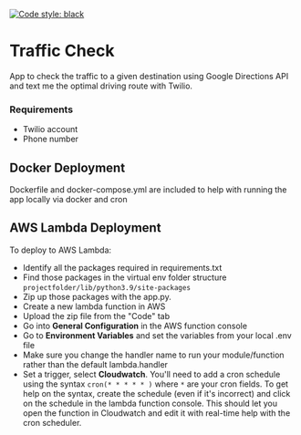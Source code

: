 [![Code style: black](https://img.shields.io/badge/code%20style-black-000000.svg)](https://github.com/psf/black)

# Traffic Check

App to check the traffic to a given destination using Google Directions API and text me the optimal driving route with Twilio.

### Requirements

- Twilio account
- Phone number

## Docker Deployment

Dockerfile and docker-compose.yml are included to help with running the app locally via docker and cron

## AWS Lambda Deployment
To deploy to AWS Lambda:

- Identify all the packages required in requirements.txt
- Find those packages in the virtual env folder structure `projectfolder/lib/python3.9/site-packages`
- Zip up those packages with the app.py. 
- Create a new lambda function in AWS
- Upload the zip file from the "Code" tab
- Go into **General Configuration** in the AWS function console
- Go to **Environment Variables** and set the variables from your local .env file
- Make sure you change the handler name to run your module/function rather than the default lambda.handler 
- Set a trigger, select **Cloudwatch**.  You'll need to add a cron schedule using the syntax `cron(* * * * * )` where `*` are your cron fields.  To get help on the syntax, create the schedule (even if it's incorrect) and click on the schedule in the lambda function console.  This should let you open the function in Cloudwatch and edit it with real-time help with the cron scheduler. 

